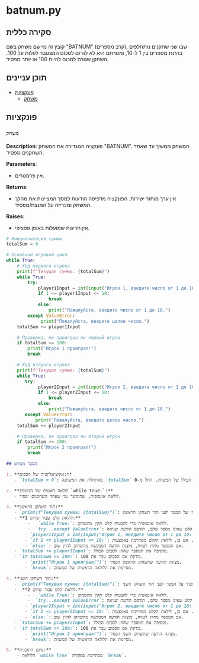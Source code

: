 # batnum.py

## סקירה כללית

קובץ זה מיישם משחק בשם "BATNUM" (קרב מספרים), שבו שני שחקנים מתחלפים בהזנת מספרים בין 1 ל-10, ומטרתם היא לא לגרום לסכום המצטבר לעלות על 100. השחקן שגורם לסכום להיות 100 או יותר מפסיד.

## תוכן עניינים

- [פונקציות](#פונקציות)
    - [משחק](#משחק)

## פונקציות

### `משחק`

**Description**: פונקציה המגדירה את המשחק "BATNUM". המשחק ממשיך עד שאחד השחקנים מפסיד.

**Parameters**:
- אין פרמטרים.

**Returns**:
- אין ערך מוחזר ישירות. הפונקציה מדפיסה הודעות למסך המציינות את מהלך המשחק ומכריזה על המנצח/מפסיד.

**Raises**:
- אין חריגות שמועלות באופן ספציפי.

```python
# Инициализация суммы
totalSum = 0

# Основной игровой цикл
while True:
    # Ход первого игрока
    print(f"Текущая сумма: {totalSum}")
    while True:
        try:
            player1Input = int(input("Игрок 1, введите число от 1 до 10: "))
            if 1 <= player1Input <= 10:
                break
            else:
                print("Пожалуйста, введите число от 1 до 10.")
        except ValueError:
             print("Пожалуйста, введите целое число.")
    totalSum += player1Input

    # Проверка, не проиграл ли первый игрок
    if totalSum >= 100:
        print("Игрок 1 проиграл!")
        break

    # Ход второго игрока
    print(f"Текущая сумма: {totalSum}")
    while True:
       try:
            player2Input = int(input("Игрок 2, введите число от 1 до 10: "))
            if 1 <= player2Input <= 10:
                break
            else:
                print("Пожалуйста, введите число от 1 до 10.")
       except ValueError:
           print("Пожалуйста, введите целое число.")
    totalSum += player2Input

    # Проверка, не проиграл ли второй игрок
    if totalSum >= 100:
        print("Игрок 2 проиграл!")
        break
```
```markdown
## הסבר מפורט

1. **איניציאליזציה של הסכום:**
   - `totalSum = 0`: מאתחלת את המשתנה `totalSum` לאחסון הסכום הכולל של המשחק, החל מ-0.

2. **לולאה ראשית של המשחק `while True:`:**
   - לולאה אינסופית, שתימשך עד שאחד השחקנים יפסיד.

3. **תור השחקן הראשון:**
   - `print(f"Текущая сумма: {totalSum}")`: מציגה את הסכום הנוכחי על המסך לפני תור השחקן הראשון.
   - **לולאת קלט עבור שחקן 1:**
        -   `while True:`: לולאה אינסופית כדי להבטיח קלט תקין מהשחקן.
        -  `try...except ValueError`: מטפל בשגיאות אפשריות בקלט. אם המשתמש מכניס קלט שאינו מספר שלם, תודפס הודעת שגיאה.
       - `player1Input = int(input("Игрок 1, введите число от 1 до 10: "))`: מבקשת משחקן 1 להזין מספר וממירה אותו למספר שלם.
       - `if 1 <= player1Input <= 10:`: בודקת אם המספר שהוזן נמצא בטווח בין 1 ל-10. אם כן, לולאת הקלט מסתיימת באמצעות `break`.
       - `else:`: אם המספר מחוץ לטווח, מוצגת הודעה המבקשת מהשחקן להזין שוב.
   - `totalSum += player1Input`: מוסיפה את המספר שהוזן לסכום הכולל.
   - `if totalSum >= 100:`: בודקת אם הסכום עבר את 100.
       - `print("Игрок 1 проиграл!")`: מציגה הודעה שהשחקן הראשון הפסיד.
       - `break`: מסיימת את הלולאה הראשית של המשחק.

4. **תור השחקן השני:**
   - `print(f"Текущая сумма: {totalSum}")`: מציגה את הסכום הנוכחי על המסך לפני תור השחקן השני.
   -  **לולאת קלט עבור שחקן 2:**
        -   `while True:`: לולאה אינסופית כדי להבטיח קלט תקין מהשחקן.
        -  `try...except ValueError`: מטפל בשגיאות אפשריות בקלט. אם המשתמש מכניס קלט שאינו מספר שלם, תודפס הודעת שגיאה.
       - `player2Input = int(input("Игрок 2, введите число от 1 до 10: "))`: מבקשת משחקן 2 להזין מספר וממירה אותו למספר שלם.
       - `if 1 <= player2Input <= 10:`: בודקת אם המספר שהוזן נמצא בטווח בין 1 ל-10. אם כן, לולאת הקלט מסתיימת באמצעות `break`.
       - `else:`: אם המספר מחוץ לטווח, מוצגת הודעה המבקשת מהשחקן להזין שוב.
   - `totalSum += player2Input`: מוסיפה את המספר שהוזן לסכום הכולל.
   - `if totalSum >= 100:`: בודקת אם הסכום עבר את 100.
       - `print("Игрок 2 проиграл!")`: מציגה הודעה שהשחקן השני הפסיד.
       - `break`: מסיימת את הלולאה הראשית של המשחק.

5. **סיום התוכנית:**
    - הלולאה `while True` מסתיימת בפקודה `break`.